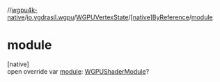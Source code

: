 //[wgpu4k-native](../../../../index.md)/[io.ygdrasil.wgpu](../../index.md)/[WGPUVertexState](../index.md)/[[native]ByReference](index.md)/[module](module.md)

# module

[native]\
open override var [module](module.md): [WGPUShaderModule](../../-w-g-p-u-shader-module/index.md)?